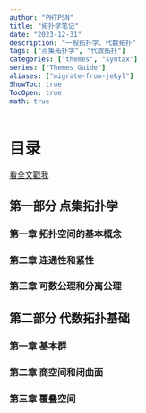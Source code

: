 ```yaml
---
author: "PHTPSN"
title: "拓扑学笔记"
date: "2023-12-31"
description: "一般拓扑学、代数拓扑"
tags: ["点集拓扑学", "代数拓扑"]
categories: ["themes", "syntax"]
series: ["Themes Guide"]
aliases: ["migrate-from-jekyl"]
ShowToc: true
TocOpen: true
math: true
---
```


# 目录

[看全文戳我](/notes/代数、几何与拓扑.onepkg)

## 第一部分 点集拓扑学

### 第一章 拓扑空间的基本概念

### 第二章 连通性和紧性

### 第三章 可数公理和分离公理

## 第二部分 代数拓扑基础

### 第一章 基本群

### 第二章 商空间和闭曲面

### 第三章 覆叠空间